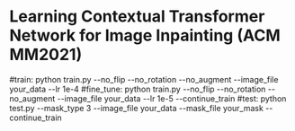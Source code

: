 # Learning Contextual Transformer Network for Image Inpainting (ACM MM2021)
#train:
python train.py --no_flip --no_rotation --no_augment --image_file your_data --lr 1e-4
#fine_tune:
python train.py --no_flip --no_rotation --no_augment --image_file your_data --lr 1e-5 --continue_train
#test:
python test.py --mask_type 3 --image_file your_data --mask_file your_mask --continue_train
